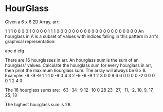 # HourGlass
Given a 6 x 6 2D Array, arr:

  1 1 1 0 0 0 
  0 1 0 0 0 0
  1 1 1 0 0 0
  0 0 0 0 0 0
  0 0 0 0 0 0
  0 0 0 0 0 0
An hourglass in A is a subset of values with indices falling in this pattern in arr's graphical
representation:

  abc 
   d
  efg
  
There are 16 hourglasses in arr. An hourglass sum is the sum of an hourglass' values. Calculate the hourglass sum for every hourglass in arr, then print the maximum hourglass sum. The array will always be 6 x 6.
Example:
  -9 -9 -9 1 1 1 
  0 -9 0 4 3 2
  -9 -9 -9 1 2 3 
  0 0 8 6 6 0
  0 0 0 -2 0 0 
  0 0 1 2 4 0
  
The 16 hourglass sums are:
  -63 -34 -9 12
  -10 0 28 23
  -27, -11, -2, 10,
  9, 17, 25, 18
  
The highest hourglass sum is 28.

